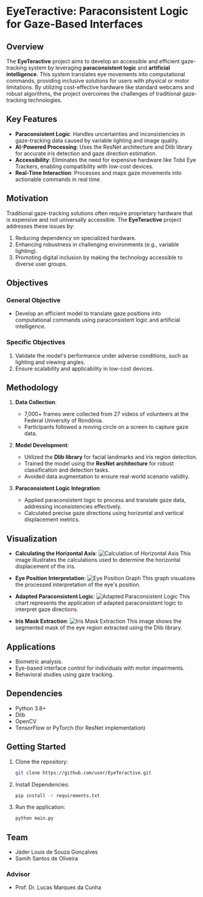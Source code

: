# EyeTeractive: Paraconsistent Logic for Gaze-Based Interfaces

## Overview

The **EyeTeractive** project aims to develop an accessible and efficient gaze-tracking system by leveraging **paraconsistent logic** and **artificial intelligence**. This system translates eye movements into computational commands, providing inclusive solutions for users with physical or motor limitations. By utilizing cost-effective hardware like standard webcams and robust algorithms, the project overcomes the challenges of traditional gaze-tracking technologies.

## Key Features

- **Paraconsistent Logic**: Handles uncertainties and inconsistencies in gaze-tracking data caused by variable lighting and image quality.
- **AI-Powered Processing**: Uses the ResNet architecture and Dlib library for accurate iris detection and gaze direction estimation.
- **Accessibility**: Eliminates the need for expensive hardware like Tobii Eye Trackers, enabling compatibility with low-cost devices.
- **Real-Time Interaction**: Processes and maps gaze movements into actionable commands in real time.

## Motivation

Traditional gaze-tracking solutions often require proprietary hardware that is expensive and not universally accessible. The **EyeTeractive** project addresses these issues by:

1. Reducing dependency on specialized hardware.
2. Enhancing robustness in challenging environments (e.g., variable lighting).
3. Promoting digital inclusion by making the technology accessible to diverse user groups.

## Objectives

### General Objective
- Develop an efficient model to translate gaze positions into computational commands using paraconsistent logic and artificial intelligence.

### Specific Objectives
1. Validate the model's performance under adverse conditions, such as lighting and viewing angles.
2. Ensure scalability and applicability in low-cost devices.

## Methodology

1. **Data Collection**:
   - 7,000+ frames were collected from 27 videos of volunteers at the Federal University of Rondônia.
   - Participants followed a moving circle on a screen to capture gaze data.

2. **Model Development**:
   - Utilized the **Dlib library** for facial landmarks and iris region detection.
   - Trained the model using the **ResNet architecture** for robust classification and detection tasks.
   - Avoided data augmentation to ensure real-world scenario validity.

3. **Paraconsistent Logic Integration**:
   - Applied paraconsistent logic to process and translate gaze data, addressing inconsistencies effectively.
   - Calculated precise gaze directions using horizontal and vertical displacement metrics.

## Visualization

- **Calculating the Horizontal Axis**:
  ![Calculation of Horizontal Axis](root/images/CalculoGrau.jpeg)
  This image illustrates the calculations used to determine the horizontal displacement of the iris.

- **Eye Position Interpretation**:
  ![Eye Position Graph](root/images/EyePosition.png)
  This graph visualizes the processed interpretation of the eye's position.

- **Adapted Paraconsistent Logic**:
  ![Adapted Paraconsistent Logic](root/images/paraconsistenteAdaptado.jpeg)
  This chart represents the application of adapted paraconsistent logic to interpret gaze directions.

- **Iris Mask Extraction**:
  ![Iris Mask Extraction](root/images/Olho_Separado_Mascara.png)
  This image shows the segmented mask of the eye region extracted using the Dlib library.

## Applications

- Biometric analysis.
- Eye-based interface control for individuals with motor impairments.
- Behavioral studies using gaze tracking.

## Dependencies

- Python 3.8+
- Dlib
- OpenCV
- TensorFlow or PyTorch (for ResNet implementation)

## Getting Started

1. Clone the repository:
   ```bash
   git clone https://github.com/user/EyeTeractive.git

2. Install Dependencies:
   ```bash
   pip install -r requirements.txt

3. Run the application:
   ```bash
   python main.py

## Team
- Jáder Louis de Souza Gonçalves
- Samih Santos de Oliveira

### Advisor
- Prof. Dr. Lucas Marques da Cunha


